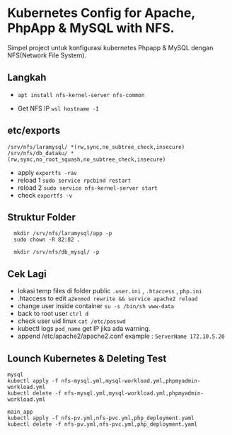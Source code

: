 # Kubernetes Config for Apache, PhpApp & MySQL with NFS.

Simpel project untuk konfigurasi kubernetes Phpapp & MySQL dengan NFS(Network File System).

## Langkah

- `apt install nfs-kernel-server nfs-common`

- Get NFS IP `wsl hostname -I`

## etc/exports

```linux
/srv/nfs/laramysql/ *(rw,sync,no_subtree_check,insecure)
/srv/nfs/db_dataku/ *(rw,sync,no_root_squash,no_subtree_check,insecure)
```

- apply `exportfs -rav`
- reload 1 `sudo service rpcbind restart`
- reload 2 `sudo service nfs-kernel-server start`
- check `exportfs -v`

## Struktur Folder

```
  mkdir /srv/nfs/laramysql/app -p
  sudo chown -R 82:82 .

  mkdir /srv/nfs/db_mysql/ -p
```

## Cek Lagi

- lokasi temp files di folder public `.user.ini` , `.htaccess` , `php.ini`
- .htaccess to edit `a2enmod rewrite && service apache2 reload`
- change user inside container `su -s /bin/sh www-data`
- back to root user `ctrl d`
- check user uid linux `cat /etc/passwd`
- kubectl logs `pod_name` get IP jika ada warning.
- append /etc/apache2/apache2.conf example : `ServerName 172.10.5.20`

## Lounch Kubernetes & Deleting Test

```
mysql
kubectl apply -f nfs-mysql.yml,mysql-workload.yml,phpmyadmin-workload.yml
kubectl delete -f nfs-mysql.yml,mysql-workload.yml,phpmyadmin-workload.yml

main_app
kubectl apply -f nfs-pv.yml,nfs-pvc.yml,php_deployment.yaml
kubectl delete -f nfs-pv.yml,nfs-pvc.yml,php_deployment.yaml
```
